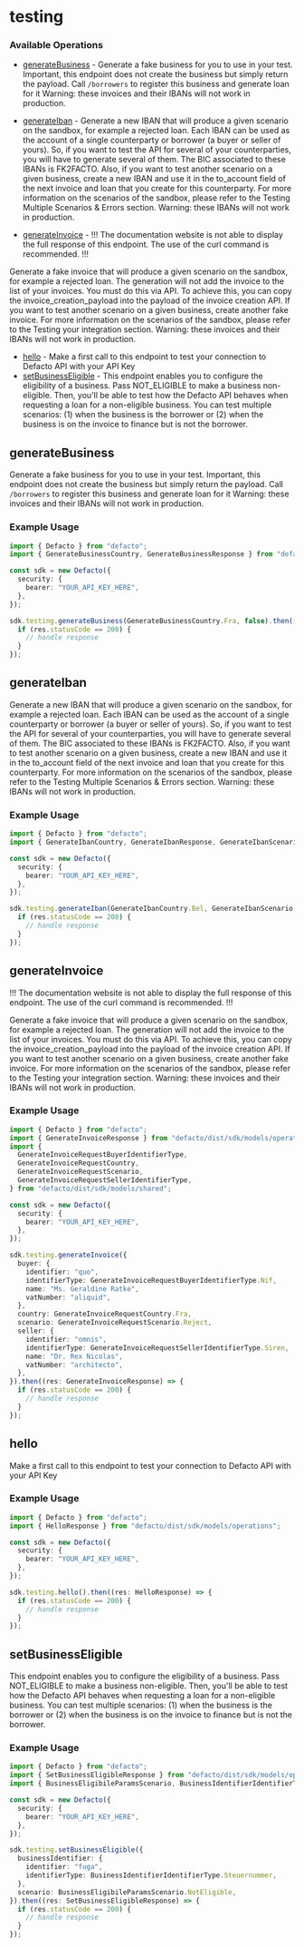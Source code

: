 # testing

### Available Operations

* [generateBusiness](#generatebusiness) - 
Generate a fake business for you to use in your test.
Important, this endpoint does not create the business but simply return the payload.
Call `/borrowers` to register this business and generate loan for it
Warning: these invoices and their IBANs will not work in production.

* [generateIban](#generateiban) - 
Generate a new IBAN that will produce a given scenario on the sandbox, for example a rejected loan.
Each IBAN can be used as the account of a single counterparty or borrower (a buyer or seller of yours).
So, if you want to test the API for several of your counterparties, you will have to generate several of them.
The BIC associated to these IBANs is FK2FACTO.
Also, if you want to test another scenario on a given business, create a new IBAN and use it in the to_account field of the next invoice and loan that you create for this counterparty.
For more information on the scenarios of the sandbox, please refer to the Testing Multiple Scenarios & Errors section.
Warning: these IBANs will not work in production.

* [generateInvoice](#generateinvoice) - 
!!! The documentation website is not able to display the full response of this endpoint. The use of the curl command is recommended. !!!

Generate a fake invoice that will produce a given scenario on the sandbox, for example a rejected loan.
The generation will not add the invoice to the list of your invoices. You must do this via API.
To achieve this, you can copy the invoice_creation_payload into the payload of the invoice creation API.
If you want to test another scenario on a given business, create another fake invoice.
For more information on the scenarios of the sandbox, please refer to the Testing your integration section.
Warning: these invoices and their IBANs will not work in production.

* [hello](#hello) - Make a first call to this endpoint to test your connection to Defacto API with your API Key
* [setBusinessEligible](#setbusinesseligible) - 
This endpoint enables you to configure the eligibility of a business.
Pass NOT_ELIGIBLE to make a business non-eligible.
Then, you'll be able to test how the Defacto API behaves when requesting a loan for a non-eligible business.
You can test multiple scenarios:
(1) when the business is the borrower or
(2) when the business is on the invoice to finance but is not the borrower.


## generateBusiness


Generate a fake business for you to use in your test.
Important, this endpoint does not create the business but simply return the payload.
Call `/borrowers` to register this business and generate loan for it
Warning: these invoices and their IBANs will not work in production.


### Example Usage

```typescript
import { Defacto } from "defacto";
import { GenerateBusinessCountry, GenerateBusinessResponse } from "defacto/dist/sdk/models/operations";

const sdk = new Defacto({
  security: {
    bearer: "YOUR_API_KEY_HERE",
  },
});

sdk.testing.generateBusiness(GenerateBusinessCountry.Fra, false).then((res: GenerateBusinessResponse) => {
  if (res.statusCode == 200) {
    // handle response
  }
});
```

## generateIban


Generate a new IBAN that will produce a given scenario on the sandbox, for example a rejected loan.
Each IBAN can be used as the account of a single counterparty or borrower (a buyer or seller of yours).
So, if you want to test the API for several of your counterparties, you will have to generate several of them.
The BIC associated to these IBANs is FK2FACTO.
Also, if you want to test another scenario on a given business, create a new IBAN and use it in the to_account field of the next invoice and loan that you create for this counterparty.
For more information on the scenarios of the sandbox, please refer to the Testing Multiple Scenarios & Errors section.
Warning: these IBANs will not work in production.


### Example Usage

```typescript
import { Defacto } from "defacto";
import { GenerateIbanCountry, GenerateIbanResponse, GenerateIbanScenario } from "defacto/dist/sdk/models/operations";

const sdk = new Defacto({
  security: {
    bearer: "YOUR_API_KEY_HERE",
  },
});

sdk.testing.generateIban(GenerateIbanCountry.Bel, GenerateIbanScenario.SuccessOneDayLater).then((res: GenerateIbanResponse) => {
  if (res.statusCode == 200) {
    // handle response
  }
});
```

## generateInvoice


!!! The documentation website is not able to display the full response of this endpoint. The use of the curl command is recommended. !!!

Generate a fake invoice that will produce a given scenario on the sandbox, for example a rejected loan.
The generation will not add the invoice to the list of your invoices. You must do this via API.
To achieve this, you can copy the invoice_creation_payload into the payload of the invoice creation API.
If you want to test another scenario on a given business, create another fake invoice.
For more information on the scenarios of the sandbox, please refer to the Testing your integration section.
Warning: these invoices and their IBANs will not work in production.


### Example Usage

```typescript
import { Defacto } from "defacto";
import { GenerateInvoiceResponse } from "defacto/dist/sdk/models/operations";
import {
  GenerateInvoiceRequestBuyerIdentifierType,
  GenerateInvoiceRequestCountry,
  GenerateInvoiceRequestScenario,
  GenerateInvoiceRequestSellerIdentifierType,
} from "defacto/dist/sdk/models/shared";

const sdk = new Defacto({
  security: {
    bearer: "YOUR_API_KEY_HERE",
  },
});

sdk.testing.generateInvoice({
  buyer: {
    identifier: "quo",
    identifierType: GenerateInvoiceRequestBuyerIdentifierType.Nif,
    name: "Ms. Geraldine Ratke",
    vatNumber: "aliquid",
  },
  country: GenerateInvoiceRequestCountry.Fra,
  scenario: GenerateInvoiceRequestScenario.Reject,
  seller: {
    identifier: "omnis",
    identifierType: GenerateInvoiceRequestSellerIdentifierType.Siren,
    name: "Dr. Rex Nicolas",
    vatNumber: "architecto",
  },
}).then((res: GenerateInvoiceResponse) => {
  if (res.statusCode == 200) {
    // handle response
  }
});
```

## hello

Make a first call to this endpoint to test your connection to Defacto API with your API Key

### Example Usage

```typescript
import { Defacto } from "defacto";
import { HelloResponse } from "defacto/dist/sdk/models/operations";

const sdk = new Defacto({
  security: {
    bearer: "YOUR_API_KEY_HERE",
  },
});

sdk.testing.hello().then((res: HelloResponse) => {
  if (res.statusCode == 200) {
    // handle response
  }
});
```

## setBusinessEligible


This endpoint enables you to configure the eligibility of a business.
Pass NOT_ELIGIBLE to make a business non-eligible.
Then, you'll be able to test how the Defacto API behaves when requesting a loan for a non-eligible business.
You can test multiple scenarios:
(1) when the business is the borrower or
(2) when the business is on the invoice to finance but is not the borrower.


### Example Usage

```typescript
import { Defacto } from "defacto";
import { SetBusinessEligibleResponse } from "defacto/dist/sdk/models/operations";
import { BusinessEligibileParamsScenario, BusinessIdentifierIdentifierType } from "defacto/dist/sdk/models/shared";

const sdk = new Defacto({
  security: {
    bearer: "YOUR_API_KEY_HERE",
  },
});

sdk.testing.setBusinessEligible({
  businessIdentifier: {
    identifier: "fuga",
    identifierType: BusinessIdentifierIdentifierType.Steuernummer,
  },
  scenario: BusinessEligibileParamsScenario.NotEligible,
}).then((res: SetBusinessEligibleResponse) => {
  if (res.statusCode == 200) {
    // handle response
  }
});
```
